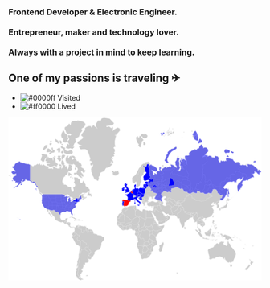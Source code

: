 <h3>
  Frontend Developer & Electronic Engineer.<br/>  
  <br/>
  Entrepreneur, maker and technology lover.<br/>
  <br/>
  Always with a project in mind to keep learning.
</h3>

## One of my passions is traveling ✈

- ![#0000ff](https://via.placeholder.com/15/0000ff/000000?text=+) Visited
- ![#ff0000](https://via.placeholder.com/15/ff0000/000000?text=+) Lived

<p align="center">
  <img alt="map" src="map.svg" width="600">
</p>

<!--
**RaulLazaro/RaulLazaro** is a ✨ _special_ ✨ repository because its `README.md` (this file) appears on your GitHub profile.

Here are some ideas to get you started:

- 🔭 I’m currently working on ...
- 🌱 I’m currently learning ...
- 👯 I’m looking to collaborate on ...
- 🤔 I’m looking for help with ...
- 💬 Ask me about ...
- 📫 How to reach me: ...
- 😄 Pronouns: ...
- ⚡ Fun fact: ...
-->
